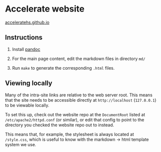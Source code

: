 Accelerate website
==================

[acceleratehs.github.io](https://acceleratehs.github.io)

## Instructions

  1. Install [pandoc](http://pandoc.org)

  1. For the main page content, edit the markdown files in directory `md/`

  1. Run `make` to generate the corresponding `.html` files.


## Viewing locally

Many of the intra-site links are relative to the web server root. This means
that the site needs to be accessible directly at `http://localhost`
(`127.0.0.1`) to be viewable locally.

To set this up, check out the website repo at the `DocumentRoot` listed at
`/etc/apache2/httpd.conf` (or similar), or edit that config to point to the
directory you checked the website repo out to instead.

This means that, for example, the stylesheet is always located at `/style.css`,
which is useful to know with the markdown &rarr; html template system we use.

